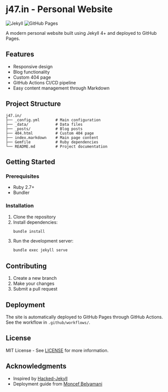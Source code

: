 # j47.in - Personal Website

![Jekyll](https://img.shields.io/badge/Jekyll-4.2.2-blue)
![GitHub Pages](https://img.shields.io/badge/GitHub%20Pages-Deployed-brightgreen)

A modern personal website built using Jekyll 4+ and deployed to GitHub Pages.

## Features
- Responsive design
- Blog functionality
- Custom 404 page
- GitHub Actions CI/CD pipeline
- Easy content management through Markdown

## Project Structure
```
j47.in/
├── _config.yml       # Main configuration
├── _data/            # Data files
├── _posts/           # Blog posts
├── 404.html          # Custom 404 page
├── index.markdown    # Main page content
├── Gemfile           # Ruby dependencies
└── README.md         # Project documentation
```

## Getting Started

### Prerequisites
- Ruby 2.7+
- Bundler

### Installation
1. Clone the repository
2. Install dependencies:
   ```bash
   bundle install
   ```
3. Run the development server:
   ```bash
   bundle exec jekyll serve
   ```

## Contributing
1. Create a new branch
2. Make your changes
3. Submit a pull request

## Deployment
The site is automatically deployed to GitHub Pages through GitHub Actions. See the workflow in `.github/workflows/`.

## License
MIT License - See [LICENSE](LICENSE) for more information.

## Acknowledgments
- Inspired by [Hacked-Jekyll](https://github.com/jatinkrmalik/hacked-jekyll)
- Deployment guide from [Moncef Belyamani](https://www.moncefbelyamani.com/making-github-pages-work-with-latest-jekyll)

